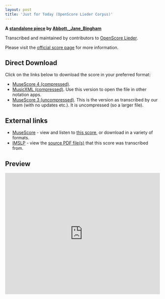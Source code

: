 ```yaml
---
layout: post
title: 'Just for Today (OpenScore Lieder Corpus)'
---
```


__A [standalone piece](https://fourscoreandmore.org/openscore/lieder/Abbott,_Jane_Bingham/_/) by [Abbott,_Jane_Bingham](https://fourscoreandmore.org/openscore/lieder/Abbott,_Jane_Bingham)__

Transcribed and maintained by contributors to [OpenScore Lieder].

Please visit the [official score page] for more information.

[official score page]: https://musescore.com/openscore-lieder-corpus/scores/6583477
[OpenScore Lieder]: https://musescore.com/openscore-lieder-corpus

## Direct Download

Click on the links below to download the score in your preferred format:
- [MuseScore 4 (compressed)](https://github.com/openscore/lieder/blob/main/scores/Abbott,_Jane_Bingham/_/Just_for_Today/lc6583477.mscz?raw=true).
- [MusicXML (compressed)](https://github.com/openscore/lieder/blob/main/scores/Abbott,_Jane_Bingham/_/Just_for_Today/lc6583477.mxl?raw=true). Use this version to open the file in other notation apps.
- [MuseScore 3 (uncompressed)](https://github.com/openscore/lieder/blob/main/scores/Abbott,_Jane_Bingham/_/Just_for_Today/lc6583477.mscx?raw=true). This is the version as transcribed by our team (with no updates etc.). It is uncompressed (so a larger file).

## External links

- [MuseScore] - view and listen to [this score][MuseScore], or download in a variety of formats.
- [IMSLP] - view the [source PDF file(s)][IMSLP] that this score was transcribed from.

[MuseScore]: https://musescore.com/score/6583477
[IMSLP]: https://imslp.org/wiki/Special:ReverseLookup/412044

## Preview

<iframe width="100%" height="394" src="https://musescore.com/openscore-lieder-corpus/scores/6583477/embed" frameborder="0" allowfullscreen allow="autoplay; fullscreen"></iframe>
